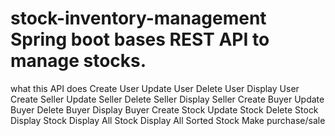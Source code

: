 # stock-inventory-management Spring boot bases REST API to manage stocks.

what this API does
Create User
Update User
Delete User
Display User
Create Seller
Update Seller
Delete Seller
Display Seller
Create Buyer
Update Buyer
Delete Buyer
Display Buyer
Create Stock
Update Stock
Delete Stock
Display Stock
Display All Stock
Display All Sorted Stock
Make purchase/sale


